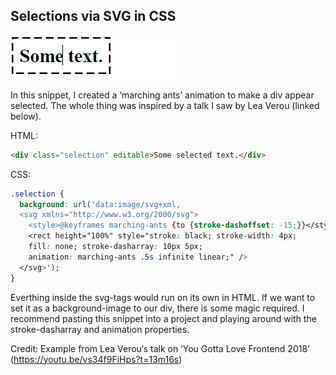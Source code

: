 ## Selections via SVG in CSS

<img src="selection.gif" alt="GIF showing selection effect">

In this snippet, I created a ‘marching ants’ animation to make a div appear selected. The whole thing was inspired by a talk I saw by Lea Verou (linked below).

HTML:
```html
<div class="selection" editable>Some selected text.</div>
```

CSS:
```css
.selection {
  background: url('data:image/svg+xml,                                    \
  <svg xmlns="http://www.w3.org/2000/svg">                                \
    <style>@keyframes marching-ants {to {stroke-dashoffset: -15;}}</style>\
    <rect height="100%" style="stroke: black; stroke-width: 4px;          \
    fill: none; stroke-dasharray: 10px 5px;                               \
    animation: marching-ants .5s infinite linear;" />                     \
  </svg>');
}
```

Everthing inside the svg-tags would run on its own in HTML. If we want to set it as a background-image to our div, there is some magic required. I recommend pasting this snippet into a project and playing around with the stroke-dasharray and animation properties.

Credit: Example from Lea Verou‘s talk on ‘You Gotta Love Frontend 2018’ (https://youtu.be/vs34f9FiHps?t=13m16s)
